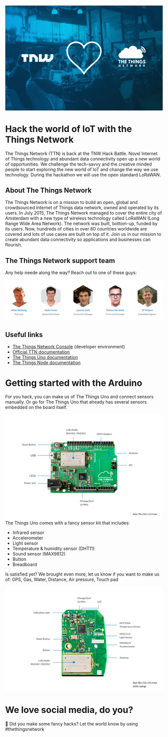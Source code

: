 
![TNW loves TTN](media/tnw-loves-ttn.jpg)

# Hack the world of IoT with the Things Network

The Things Network (TTN) is back at the TNW Hack Battle. Novel Internet of Things technology and abundant data connectivity open up a new world of opportunities. We challenge the tech-savvy and the creative minded people to start exploring the new world of IoT and change the way we use technology. During the hackathon we will use the open standard LoRaWAN.


## About The Things Network

The Things Network is on a mission to build an open, global and crowdsourced Internet of Things data network, owned and operated by its users. In July 2015, The Things Network managed to cover the entire city of Amsterdam with a new type of wireless technology called LoRaWAN (Long Range Wide Area Network). The network was built, bottom-up, funded by its users. Now, hundreds of cities in over 80 countries worldwide are covered and lots of use cases are built on top of it. Join us in our mission to create abundant data connectivity so applications and businesses can flourish.


## The Things Network support team

Any help neede along the way? Reach out to one of these guys:

![team](media/team.png)



## Useful links
* [The Things Network Console](https://console.thethingsnetwork.org/) (developer environment)
* [Official TTN documentation](https://www.thethingsnetwork.org/docs/)
* [The Things Uno documentation](https://www.thethingsnetwork.org/docs/devices/uno/)
* [The Things Node documentation](https://www.thethingsnetwork.org/docs/devices/node/)



# Getting started with the Arduino
For you hack, you can make us of The Things Uno and connect sensors manually. Or go for The Things Uno that already has several sensors embedded on the board itself.

![TheThingsUno](media/TheThingsUno-Specs1.jpg)
The Things Uno comes with a fancy sensor kit that includes:
* Infrared sensor
* Accelerometer
* Light sensor
* Temperature & humidity sensor (DHT11)
* Sound sensor (MAX9812)
* Button
* Breadboard

Is satisfied yet? We brought even more, let us know if you want to make us of:
GPS, Gas, Water, Distance, Air pressure, Touch pad


![TheThingsNode](media/TheThingsNode-Specs1.jpg)

# We love social media, do you?
🎉 Did you make some fancy hacks? Let the world know by using #thethingsnetwork



